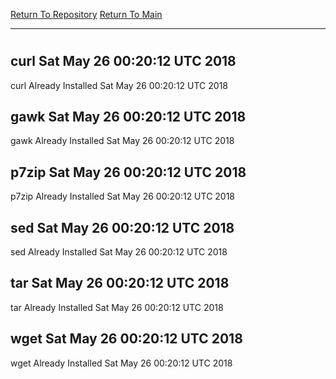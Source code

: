 [Return To Repository](https://github.com/deathbybandaid/piholeparser/)
[Return To Main](https://github.com/deathbybandaid/piholeparser/blob/master/RecentRunLogs/Mainlog.md)
____________________________________
# 
## curl Sat May 26 00:20:12 UTC 2018
curl Already Installed Sat May 26 00:20:12 UTC 2018
## gawk Sat May 26 00:20:12 UTC 2018
gawk Already Installed Sat May 26 00:20:12 UTC 2018
## p7zip Sat May 26 00:20:12 UTC 2018
p7zip Already Installed Sat May 26 00:20:12 UTC 2018
## sed Sat May 26 00:20:12 UTC 2018
sed Already Installed Sat May 26 00:20:12 UTC 2018
## tar Sat May 26 00:20:12 UTC 2018
tar Already Installed Sat May 26 00:20:12 UTC 2018
## wget Sat May 26 00:20:12 UTC 2018
wget Already Installed Sat May 26 00:20:12 UTC 2018
